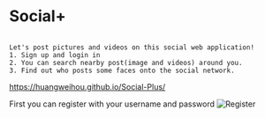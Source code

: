 # Social+

```

Let's post pictures and videos on this social web application!
1. Sign up and login in
2. You can search nearby post(image and videos) around you.
3. Find out who posts some faces onto the social network.

```
https://huangweihou.github.io/Social-Plus/

First you can register with your username and password
![Register]([https://github.com/huangweihou/Social-Plus/blob/9fa7ceab20a69a02add8f1a00e0eae2608d6fd9f/readme%20file/register.gif](https://github.com/huangweihou/Social-Plus/blob/826896c1bfcf79f2c8374a50f86899d6a4c3376b/readme%20file/register2x.gif)https://github.com/huangweihou/Social-Plus/blob/826896c1bfcf79f2c8374a50f86899d6a4c3376b/readme%20file/register2x.gif)
